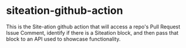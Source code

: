 # siteation-github-action
This is the Site-ation github action that will access a repo's Pull Request Issue Comment, identify if there is a Siteation block, and then pass that block to an API
used to showcase functionality.

